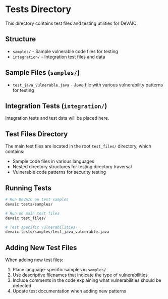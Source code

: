 # Tests Directory

This directory contains test files and testing utilities for DeVAIC.

## Structure

- `samples/` - Sample vulnerable code files for testing
- `integration/` - Integration test files and data

## Sample Files (`samples/`)

- `test_java_vulnerable.java` - Java file with various vulnerability patterns for testing

## Integration Tests (`integration/`)

Integration tests and test data will be placed here.

## Test Files Directory

The main test files are located in the root `test_files/` directory, which contains:
- Sample code files in various languages
- Nested directory structures for testing directory traversal
- Vulnerable code patterns for security testing

## Running Tests

```bash
# Run DeVAIC on test samples
devaic tests/samples/

# Run on main test files
devaic test_files/

# Test specific vulnerabilities
devaic tests/samples/test_java_vulnerable.java
```

## Adding New Test Files

When adding new test files:
1. Place language-specific samples in `samples/`
2. Use descriptive filenames that indicate the type of vulnerabilities
3. Include comments in the code explaining what vulnerabilities should be detected
4. Update test documentation when adding new patterns